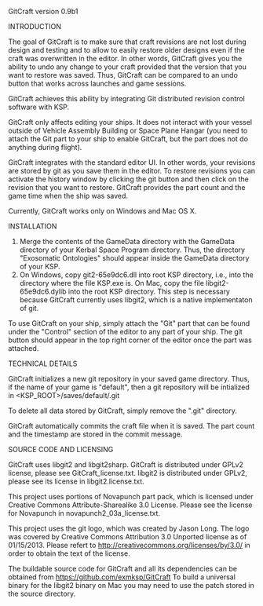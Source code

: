 GitCraft version 0.9b1

INTRODUCTION

The goal of GitCraft is to make sure that craft revisions are not lost during design and testing and to allow to easily
restore older designs even if the craft was overwritten in the editor. In other words, GitCraft gives you the ability to
undo any change to your craft provided that the version that you want to restore was saved. Thus, GitCraft can be compared
to an undo button that works across launches and game sessions.

GitCraft achieves this ability by integrating Git distributed revision control software with KSP.

GitCraft only affects editing your ships. It does not interact with your vessel outside of Vehicle Assembly Building
or Space Plane Hangar (you need to attach the Git part to your ship to enable GitCraft, but the part does not do anything during flight).

GitCraft integrates with the standard editor UI. In other words, your revisions are stored by git as you save them in the editor.
To restore revisions you can activate the history window by clicking the git button and then click on the revision that
you want to restore. GitCraft provides the part count and the game time when the ship was saved.

Currently, GitCraft works only on Windows and Mac OS X.

INSTALLATION

1) Merge the contents of the GameData directory with the GameData directory of your Kerbal Space Program directory.
Thus, the directory "Exosomatic Ontologies" should appear inside the GameData directory of your KSP.
2) On Windows, copy git2-65e9dc6.dll into root KSP directory, i.e., into the directory where the file KSP.exe is.
On Mac, copy the file libgit2-65e9dc6.dylib into the root KSP directory.
This step is necessary because GitCraft currently uses libgit2, which is a native implementaton of git. 

To use GitCraft on your ship, simply attach the "Git" part that can be found under the "Control" section of the editor 
to any part of your ship. The git button should appear in the top right corner of the editor once the part was attached.

TECHNICAL DETAILS

GitCraft initializes a new git repository in your saved game directory. Thus, if the name of your game is "default",
then a git repository will be intialized in <KSP_ROOT>/saves/default/.git

To delete all data stored by GitCraft, simply remove the ".git" directory.

GitCraft automatically commits the craft file when it is saved. The part count and the timestamp are stored in the commit message.

SOURCE CODE AND LICENSING

GitCraft uses libgit2 and libgit2sharp. GitCraft is distributed under GPLv2 license, please see GitCraft_license.txt.
libgit2 is distributed under GPLv2, please see its license in libgit2.license.txt.

This project uses portions of Novapunch part pack, which is licensed under Creative Commons Attribute-Sharealike 3.0 License.
Please see the license for Novapunch in novapunch2_03a_license.txt.

This project uses the git logo, which was created by Jason Long. The logo was covered by Creative Commons Attribution 3.0 Unported license 
as of 01/15/2013. Please refert to http://creativecommons.org/licenses/by/3.0/ in order to obtain the text of the license.

The buildable source code for GitCraft and all its dependencies can be obtained from https://github.com/exmksp/GitCraft
To build a universal binary for the libgit2 binary on Mac you may need to use the patch stored in the source directory.


